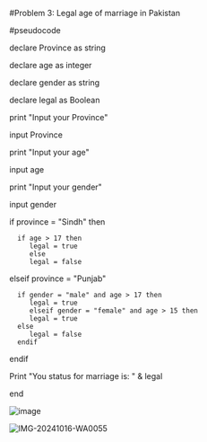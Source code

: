 #Problem 3: Legal age of marriage in Pakistan

#pseudocode  

declare Province as string 

declare age as integer

declare gender as string

declare legal as Boolean

print "Input your Province"

input Province 

print "Input your age"

input age

print "Input your gender"

input gender

   if province = "Sindh" then
   
      if age > 17 then 
         legal = true 
         else 
         legal = false
         
   elseif province = "Punjab"
   
      if gender = "male" and age > 17 then
         legal = true 
         elseif gender = "female" and age > 15 then 
         legal = true
      else 
         legal = false
      endif
      
   endif
   
Print "You status for marriage is: " & legal

end

![image](https://github.com/user-attachments/assets/c36d47df-ad66-404c-a618-bbbe18dba482)

![IMG-20241016-WA0055](https://github.com/user-attachments/assets/ddebb834-18aa-4197-b33b-9b2cf56ac8fa)



